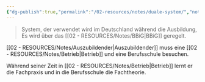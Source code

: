 ```yaml
---
{"dg-publish":true,"permalink":"/02-resources/notes/duale-system/","noteIcon":"","updated":"2024-06-10T02:02:17.000+02:00"}
---
```


>System, der verwendet wird im Deutschland während die Ausbildung, Es wird über das [[02 - RESOURCES/Notes/BBiG\|BBiG]] geregelt.

[[02 - RESOURCES/Notes/Auszubildender\|Auszubildender]] muss eine [[02 - RESOURCES/Notes/Betrieb\|Betrieb]] und eine Berufsschule besuchen.

Während seiner Zeit in [[02 - RESOURCES/Notes/Betrieb\|Betrieb]] lernt er die Fachpraxis und in die Berufsschule  die Fachtheorie.